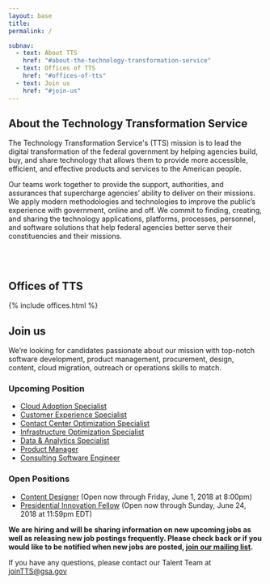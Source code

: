 ```yaml
---
layout: base
title:
permalink: /

subnav:
  - text: About TTS
    href: "#about-the-technology-transformation-service"
  - text: Offices of TTS
    href: "#offices-of-tts"
  - text: Join us
    href: "#join-us"
---
```


## About the Technology Transformation Service

The Technology Transformation Service's (TTS) mission is to lead the digital transformation of the federal government by helping agencies build, buy, and share technology that allows them to provide more accessible, efficient, and effective products and services to the American people.

Our teams work together to provide the support, authorities, and assurances that supercharge agencies’ ability to deliver on their missions. We apply modern methodologies and technologies to improve the public’s experience with government, online and off. We commit to finding, creating, and sharing the technology applications, platforms, processes, personnel, and software solutions that help federal agencies better serve their constituencies and their missions.

<div class="paragraph"><p><br>
<br></p></div>

## Offices of TTS

{% include offices.html %}

## Join us

We’re looking for candidates passionate about our mission with top-notch software development, product management, procurement, design, content, cloud migration, outreach or operations skills to match.


### Upcoming Position
- [Cloud Adoption Specialist]({{site.baseurl}}/join/upcoming-CoE-cloud-adoption-specialist/)
- [Customer Experience Specialist]({{site.baseurl}}/join/upcoming-coe-customer-experience-specialist/)
- [Contact Center Optimization Specialist]({{site.baseurl}}/join/upcoming-coe-contact-center-optimization-specialist/)
- [Infrastructure Optimization Specialist]({{site.baseurl}}/join/upcoming-coe-infrastructure-optimization-specialist/)
- [Data & Analytics Specialist]({{site.baseurl}}/join/upcoming-coe-data-and-analytics-specialist/)
- [Product Manager]({{site.baseurl}}/join/upcoming-18F-product-manager/)
- [Consulting Software Engineer]({{site.baseurl}}/join/upcoming-18F-consulting-software-engineer/)



### Open Positions
- [Content Designer]({{site.baseurl}}/join/18f-content-designer-gs15/) (Open now through Friday, June 1, 2018 at 8:00pm)
- [Presidential Innovation Fellow]({{site.baseurl}}/join/pif-presidential-innovation-fellow/) (Open now through Sunday, June 24, 2018 at 11:59pm EDT)

 **We are hiring and will be sharing information on new upcoming jobs as well as releasing new job postings frequently. Please check back or if you would like to be notified when new jobs are posted, [join our mailing list](https://docs.google.com/forms/d/e/1FAIpQLSe7k8ybQ2ZJAmmwfXMMRQytB1nrhCo2Siq7JZc3yJtF_gKyCw/viewform?usp=sf_link).**

If you have any questions, please contact our Talent Team at [joinTTS@gsa.gov](mailto:jointts@gsa.gov)
